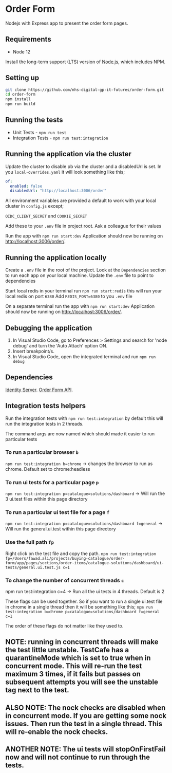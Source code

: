 # Order Form

Nodejs with Express app to present the order form pages.

## Requirements

- Node 12

Install the long-term support (LTS) version of <a href="https://nodejs.org/en/">Node.js</a>, which includes NPM.

## Setting up

```sh
git clone https://github.com/nhs-digital-gp-it-futures/order-form.git
cd order-form
npm install
npm run build
```

## Running the tests

- Unit Tests - `npm run test`
- Integration Tests - `npm run test:integration`

## Running the application via the cluster
Update the cluster to disable pb via the cluster and a disabledUrl is set. In you `local-overrides.yaml` it will look something like this;

```yaml
of:
  enabled: false
  disabledUrl: "http://localhost:3006/order"
```

All environment variables are provided a default to work with your local cluster in `config.js` except;

`OIDC_CLIENT_SECRET` and `COOKIE_SECRET`

Add these to your `.env` file in project root. Ask a colleague for their values

Run the app with `npm run start:dev`
Application should now be running on <a href="http://localhost:3006/order/">http://localhost:3006/order/</a>.

## Running the application locally

Create a `.env` file in the root of the project.
Look at the `Dependencies` section to run each app on your local machine.
Update the `.env` file to point to dependencies

Start local redis in your terminal run `npm run start:redis` this will run your local redis on port `6380`
Add `REDIS_PORT=6380` to you `.env` file

On a separate terminal run the app with `npm run start:dev`
Application should now be running on <a href="http://localhost:3006/order/">http://localhost:3006/order/</a>.

## Debugging the application

 1. In Visual Studio Code, go to Preferences > Settings and search for 'node debug' and turn the 'Auto Attach' option ON.
 2. Insert breakpoint/s.
 3. In Visual Studio Code, open the integrated terminal and run `npm run debug`

## Dependencies
[Identity Server](https://github.com/nhs-digital-gp-it-futures/BuyingCatalogueIdentity).
[Order Form API](https://github.com/nhs-digital-gp-it-futures/BuyingCatalogueOrdering#running-the-application).

## Integration tests helpers
Run the integration tests with `npm run test:integration` by default this will run the integration tests in 2 threads.

The command args are now named which should made it easier to run particular tests

### To run a particular browser `b`
`npm run test:integration b=chrome` -> changes the browser to run as chrome. Default set to chrome:headless

### To run ui tests for a particular page `p`
`npm run test:integration p=catalogue=solutions/dashboard` -> Will run the 3 ui.test files within this page directory

### To run a particular ui test file for a page `f`
`npm run test:integration p=catalogue=solutions/dashboard f=general` -> Will run the general.ui.test within this page directory

### Use the full path `fp`
Right click on the test file and copy the path.
`npm run test:integration fp=/Users/fawad.ali/projects/buying-catalogue/order-form/app/pages/sections/order-items/catalogue-solutions/dashboard/ui-tests/general.ui.test.js c=1`

### To change the number of concurrent threads `c`
npm run test:integration c=4 -> Run all the ui tests in 4 threads. Default is 2

These flags can be used together. So if you want to run a single ui.test file in chrome in a single thread then it will be something like this;
`npm run test:integration b=chrome p=catalogue=solutions/dashboard f=general c=1`

The order of these flags do not matter like they used to.

## NOTE: running in concurrent threads will make the test little unstable. TestCafe has a quarantineMode which is set to true when in concurrent mode. This will re-run the test maximum 3 times, if it fails but passes on subsequent attempts you will see the unstable tag next to the test.

## ALSO NOTE: The nock checks are disabled when in concurrent mode. If you are getting some nock issues. Then run the test in a single thread. This will re-enable the nock checks.

## ANOTHER NOTE: The ui tests will stopOnFirstFail now and will not continue to run through the tests.